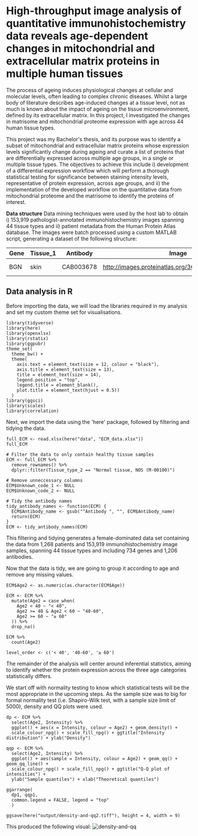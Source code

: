 # High-throughput image analysis of quantitative immunohistochemistry data reveals age-dependent changes in mitochondrial and extracellular matrix proteins in multiple human tissues

The process of ageing induces physiological changes at cellular and molecular levels, often leading to complex chronic diseases. Whilst a large body of literature describes age-induced changes at a tissue level, not as much is known about the impact of ageing on the tissue microenvironment, defined by its extracellular matrix. In this project, I investigated the changes in matrisome and mitochondrial proteome expression with age across 44 human tissue types. 

This project was my Bachelor's thesis, and its purpose was to identify a subset of mitochondrial and extracellular matrix proteins whose expression levels significantly change during ageing and curate a list of proteins that are differentially expressed across multiple age groups, in a single or multiple tissue types. The objectives to achieve this include i) development of a differential expression workflow which will perform a thorough statistical testing for significance between staining intensity levels, representative of protein expression, across age groups, and ii) the implementation of the developed workflow on the quantitative data from mitochondrial proteome and the matrisome to identify the proteins of interest.

**Data structure**
Data mining techniques were used by the host lab to obtain i) 153,919 pathologist-annotated immunohistochemistry images spanning 44 tissue types and ii) patient metadata from the Human Protein Atlas database. The images were batch processed using a custom MATLAB script, generating a dataset of the following structure:

Gene | Tissue_1 | Antibody | Image | Sex | Age | Tissue_2 | Subject | Intensity | SD | Max | 75 | Median | 25 | Min | Quantity | Staining
--- | --- | --- | --- | --- | --- | --- | --- | --- | --- | --- | --- | --- | --- | --- | --- | ---
BGN | skin | CAB003678 | http://images.proteinatlas.org/3678/10249_B_6_8.jpg | F | 15 | Normal tissue | 2027 | 62.38 | 22.72 | 225 | 73 | 57 | 46 | 10 | 19.49 | 12.16

## Data analysis in R

Before importing the data, we will load the libraries required in my analysis and set my custom theme set for visualisations.

```
library(tidyverse)
library(here)
library(openxlsx)
library(rstatix)
library(ggpubr)
theme_set(
  theme_bw() +
  theme(
    axis.text = element_text(size = 12, colour = "black"),
    axis.title = element_text(size = 13),
    title = element_text(size = 14),
    legend.position = "top",
    legend.title = element_blank(),
    plot.title = element_text(hjust = 0.5))
  )
library(ggsci)
library(scales)
library(correlation)
```
Next, we import the data using the 'here' package, followed by filtering and tidying the data.

```
full_ECM <- read.xlsx(here("data", "ECM_data.xlsx"))
full_ECM

# Filter the data to only contain healthy tissue samples
ECM <- full_ECM %>%
  remove_rownames() %>%
  dplyr::filter(Tissue_type_2 == "Normal tissue, NOS (M-00100)")

# Remove unneccessary columns
ECM$Unknown_code_1 <- NULL
ECM$Unknown_code_2 <- NULL

# Tidy the antibody names
tidy_antibody_names <- function(ECM) {
  ECM$Antibody_name <- gsub("^Antibody ", "", ECM$Antibody_name)
  return(ECM)
}
ECM <- tidy_antibody_names(ECM)
```

This filtering and tidying generates a female-dominated data set containing the data from 1,268 patients and 153,919 immunohistochemistry image samples, spanning 44 tissue types and including 734 genes and 1,206 antibodies. 

Now that the data is tidy, we are going to group it according to age and remove any missing values. 

```
ECM$Age2 <- as.numeric(as.character(ECM$Age))

ECM <- ECM %>%
  mutate(Age2 = case_when(
    Age2 < 40 ~ "< 40", 
    Age2 >= 40 & Age2 < 60 ~ "40-60", 
    Age2 >= 60 ~ "≥ 60" 
  )) %>%
  drop_na()

ECM %>%
  count(Age2)

level_order <- c('< 40', '40-60', '≥ 60')
```
The remainder of the analysis will center around inferential statistics, aiming to identify whether the protein expression across the three age categories statistically differs. 

We start off with normality testing to know which statistical tests will be the most appropriate in the upcoming steps. As the sample size was to big for formal normality test (i.e. Shapiro-Wilk test, with a sample size limit of 5000), density and QQ plots were used. 

```
dp <- ECM %>%
  select(Age2, Intensity) %>%
  ggplot() + aes(x = Intensity, colour = Age2) + geom_density() + 
  scale_colour_npg() + scale_fill_npg() + ggtitle("Intensity distribution") + ylab("Density")

qqp <- ECM %>%
  select(Age2, Intensity) %>%
  ggplot() + aes(sample = Intensity, colour = Age2) + geom_qq() + geom_qq_line() + 
  scale_colour_npg() + scale_fill_npg() + ggtitle("Q-Q plot of intensities") + 
  ylab("Sample quantiles") + xlab("Theoretical quantiles")

ggarrange(
  dp1, qqp1,
  common.legend = FALSE, legend = "top"
  )

ggsave(here("output/density-and-qq2.tiff"), height = 4, width = 9)
```

This produced the following visual:
![density-and-qq](https://github.com/user-attachments/assets/14758f9d-0940-413e-9b52-62b352b3db71)

